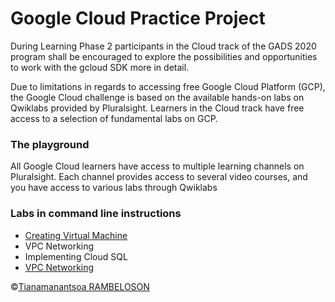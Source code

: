 # Google Cloud Practice Project 
 During Learning Phase 2 participants in the Cloud track of the GADS 2020 program shall be encouraged to explore the possibilities and opportunities to work with the gcloud SDK more in detail.

 Due to limitations in regards to accessing free Google Cloud Platform (GCP), the Google Cloud challenge is based on the available hands-on labs on Qwiklabs provided by Pluralsight. Learners in the Cloud track have free access to a selection of fundamental labs on GCP.

### The playground

All Google Cloud learners have access to multiple learning channels on Pluralsight. Each channel provides access to several video courses, and you have access to various labs through Qwiklabs

### Labs in command line instructions

* [Creating Virtual Machine](https://github.com/rmanantsoa/GoogleCloudPracticeProject/blob/master/Creating_Virtual_Machines/README.md)
* VPC Networking
* Implementing Cloud SQL
* [VPC Networking](https://github.com/rmanantsoa/GoogleCloudPracticeProject/blob/master/VPC_networking/README.md)




&copy;[Tianamanantsoa RAMBELOSON](https://www.linkedin.com/in/tianamanantsoa-rambeloson/)

